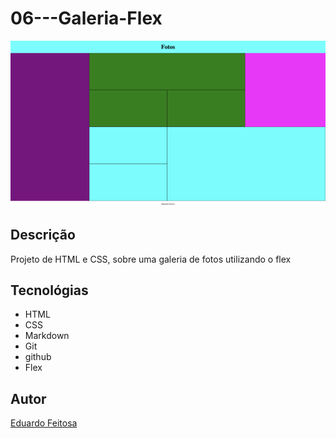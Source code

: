 # 06---Galeria-Flex

![](./img/Preview.png)

## Descrição
Projeto de HTML e CSS, sobre uma galeria de fotos utilizando o flex


## Tecnológias
* HTML
* CSS
* Markdown
* Git
* github
* Flex

## Autor
[Eduardo Feitosa](https://discord.com/channels/@me)